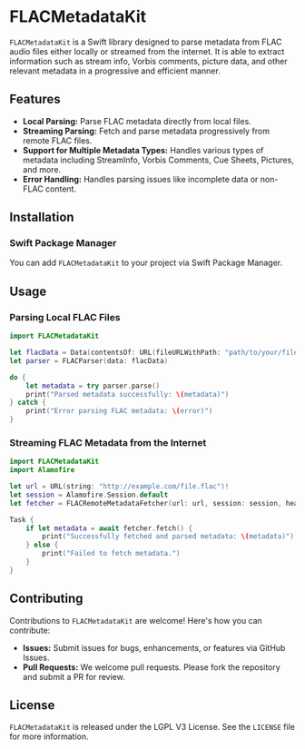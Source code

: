 FLACMetadataKit
===============

`FLACMetadataKit` is a Swift library designed to parse metadata from FLAC audio files either locally or streamed from the internet. It is able to extract information such as stream info, Vorbis comments, picture data, and other relevant metadata in a progressive and efficient manner.

Features
--------

*   **Local Parsing:** Parse FLAC metadata directly from local files.
*   **Streaming Parsing:** Fetch and parse metadata progressively from remote FLAC files.
*   **Support for Multiple Metadata Types:** Handles various types of metadata including StreamInfo, Vorbis Comments, Cue Sheets, Pictures, and more.
*   **Error Handling:** Handles parsing issues like incomplete data or non-FLAC content.

Installation
------------

### Swift Package Manager

You can add `FLACMetadataKit` to your project via Swift Package Manager.

Usage
-----

### Parsing Local FLAC Files

```swift
import FLACMetadataKit

let flacData = Data(contentsOf: URL(fileURLWithPath: "path/to/your/file.flac"))
let parser = FLACParser(data: flacData)

do {
    let metadata = try parser.parse()
    print("Parsed metadata successfully: \(metadata)")
} catch {
    print("Error parsing FLAC metadata: \(error)")
}
```

### Streaming FLAC Metadata from the Internet

```swift
import FLACMetadataKit
import Alamofire

let url = URL(string: "http://example.com/file.flac")!
let session = Alamofire.Session.default
let fetcher = FLACRemoteMetadataFetcher(url: url, session: session, headers: nil)

Task {
    if let metadata = await fetcher.fetch() {
        print("Successfully fetched and parsed metadata: \(metadata)")
    } else {
        print("Failed to fetch metadata.")
    }
}
```

Contributing
------------

Contributions to `FLACMetadataKit` are welcome! Here's how you can contribute:

*   **Issues:** Submit issues for bugs, enhancements, or features via GitHub Issues.
*   **Pull Requests:** We welcome pull requests. Please fork the repository and submit a PR for review.

License
-------

`FLACMetadataKit` is released under the LGPL V3 License. See the `LICENSE` file for more information.
